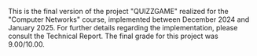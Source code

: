 This is the final version of the project "QUIZZGAME" realized for the "Computer Networks" course, implemented between December 2024 and January 2025. For further details regarding the implementation, please consult the Technical Report. The final grade for this project was 9.00/10.00.
